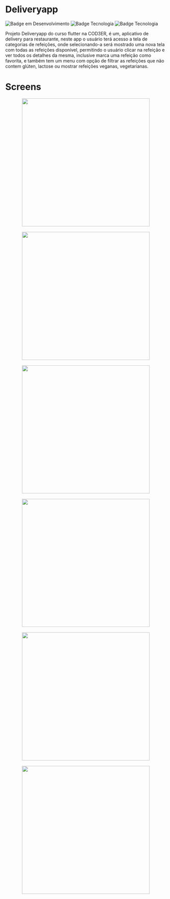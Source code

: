 # Deliveryapp
![Badge em Desenvolvimento](http://img.shields.io/static/v1?label=STATUS&message=EM%20DESENVOLVIMENTO&color=GREEN&style=fleat)
![Badge Tecnologia](http://img.shields.io/static/v1?label=Flutter&message=2.8.1&color=blue&style=fleat)
![Badge Tecnologia](http://img.shields.io/static/v1?label=Dart&message=2.13.3&color=black&style=fleat)

Projeto Deliveryapp do curso flutter na COD3ER, é um, aplicativo de delivery para restaurante, neste app o usuário terá acesso a tela de categorias de refeições, onde selecionando-a será mostrado uma nova tela com todas as refeições disponível, permitindo o usuário clicar na refeição e ver todos os detalhes da mesma, inclusive marca uma refeição como favorita, e também tem um menu com opção de filtrar as refeições que não contem glúten, lactose ou mostrar refeições veganas, vegetarianas.

# Screens

<div align="center">
  <img src="https://user-images.githubusercontent.com/65427813/161284705-956d7dca-95fc-4070-ba3a-2946c4f2da6f.png" width="400" />
</div>  
</br>
<div align="center">
  <img src="https://user-images.githubusercontent.com/65427813/161284715-e6fe2b2b-9398-432f-9823-d91da4742489.png" width="400" />
</div>  
</br>
<div align="center">
  <img src="https://user-images.githubusercontent.com/65427813/161284727-001d3876-1b6a-4053-ac8e-b6cd23fd3637.png" width="400" />
</div>  
</br>
<div align="center">
  <img src="https://user-images.githubusercontent.com/65427813/161284730-13f5d6a4-ea91-44a2-b0cc-c7bc0da9b58f.png" width="400" />
</div>  
</br>
<div align="center">
  <img src="https://user-images.githubusercontent.com/65427813/161284736-edfdcd9e-a261-4db5-babf-27bb27c05ea6.png" width="400" />
</div>  
</br>
<div align="center">
  <img src="https://user-images.githubusercontent.com/65427813/161284739-a660ab6e-91a4-41d3-933a-e2a3678f81bf.png" width="400" />
</div>  


